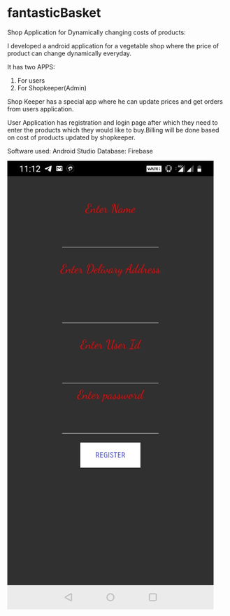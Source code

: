 # fantasticBasket
Shop Application for Dynamically changing costs of products:

I developed a android application for a vegetable shop where the price of
product can change dynamically everyday.

It has two APPS:
1) For users
2) For Shopkeeper(Admin)

Shop Keeper has a special app where he can update prices and get orders from
users application.

User Application has registration and login page after which they need to enter
the products which they would like to buy.Billing will be done based on cost of
products updated by shopkeeper.

Software used: Android Studio
Database: Firebase

![alt text](https://github.com/RajatHegde2/fantasticBasket/blob/master/WhatsApp%20Image%202019-07-17%20at%2011.18.08%20PM%20(1).jpeg)
